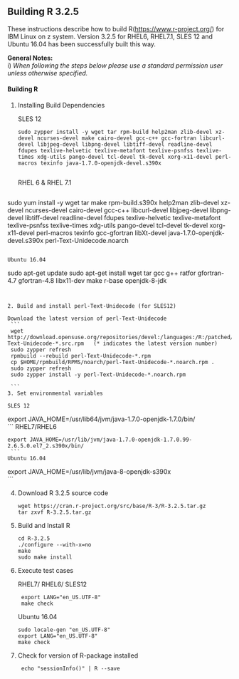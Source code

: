 
## Building R 3.2.5

These instructions describe how to build R(https://www.r-project.org/) for IBM Linux on z system. Version 3.2.5 for RHEL6, RHEL7.1, SLES 12 and Ubuntu 16.04 has been successfully built this way.

**General Notes:**	 
i)  _When following the steps below please use a standard permission user unless otherwise specified._


#### Building R 

1. Installing Build Dependencies
      
   SLES 12     
   ```
   sudo zypper install -y wget tar rpm-build help2man zlib-devel xz-devel ncurses-devel make cairo-devel gcc-c++ gcc-fortran libcurl-devel libjpeg-devel libpng-devel libtiff-devel readline-devel fdupes texlive-helvetic texlive-metafont texlive-psnfss texlive-times xdg-utils pango-devel tcl-devel tk-devel xorg-x11-devel perl-macros texinfo java-1.7.0-openjdk-devel.s390x
      
    ```

   RHEL 6 & RHEL 7.1 
   ```
  sudo yum install -y wget tar make rpm-build.s390x help2man zlib-devel xz-devel ncurses-devel cairo-devel gcc-c++ libcurl-devel libjpeg-devel libpng-devel libtiff-devel readline-devel fdupes texlive-helvetic texlive-metafont texlive-psnfss texlive-times xdg-utils pango-devel tcl-devel tk-devel xorg-x11-devel perl-macros texinfo gcc-gfortran libXt-devel java-1.7.0-openjdk-devel.s390x perl-Text-Unidecode.noarch 
   ```

   Ubuntu 16.04 
   ```
  sudo apt-get update
  sudo apt-get install wget tar gcc g++ ratfor  gfortran-4.7  gfortran-4.8 libx11-dev make r-base openjdk-8-jdk
   ```

      
2. Build and install perl-Text-Unidecode (for SLES12) 
   
   Download the latest version of perl-Text-Unidecode 
    ```
    wget http://download.opensuse.org/repositories/devel:/languages:/R:/patched/SLE_12/src/perl-Text-Unidecode-*.src.rpm   (* indicates the latest version number) 
    sudo zypper refresh
    rpmbuild --rebuild perl-Text-Unidecode-*.rpm
    cp $HOME/rpmbuild/RPMS/noarch/perl-Text-Unidecode-*.noarch.rpm .
    sudo zypper refresh
    sudo zypper install -y perl-Text-Unidecode-*.noarch.rpm
         
    ```
3. Set environmental variables 
  
   SLES 12     
   ```
   export JAVA_HOME=/usr/lib64/jvm/java-1.7.0-openjdk-1.7.0/bin/      
    ```
   RHEL7/RHEL6     
   ```
   export JAVA_HOME=/usr/lib/jvm/java-1.7.0-openjdk-1.7.0.99-2.6.5.0.el7_2.s390x/bin/      
    ```
   Ubuntu 16.04     
   ```
   export JAVA_HOME=/usr/lib/jvm/java-8-openjdk-s390x     
    ```

4. Download R 3.2.5 source code
    
    ```
    wget https://cran.r-project.org/src/base/R-3/R-3.2.5.tar.gz
    tar zxvf R-3.2.5.tar.gz
    ```
5. Build and Install  R 
   
   ```
   cd R-3.2.5
   ./configure --with-x=no
   make
   sudo make install
   ```
6. Execute test cases 

   RHEL7/ RHEL6/ SLES12     
   ```
    export LANG="en_US.UTF-8"
    make check     
    ```
   Ubuntu 16.04
   ```
   sudo locale-gen "en_US.UTF-8"
   export LANG="en_US.UTF-8"
   make check   
   ```

  
7. Check for version of R-package installed
  
   ```
    echo "sessionInfo()" | R --save
   ```
  
    
 